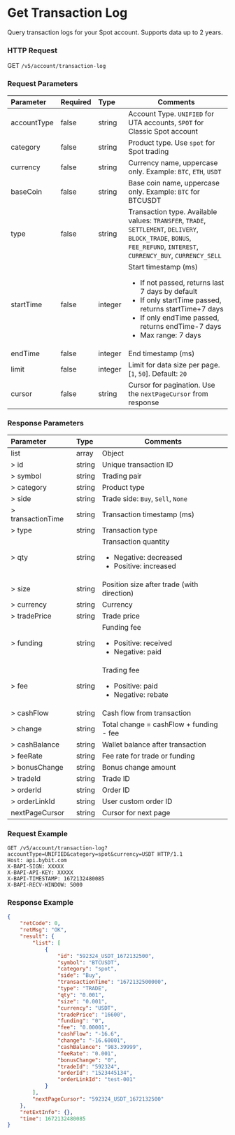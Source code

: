 # Get Transaction Log

Query transaction logs for your Spot account. Supports data up to 2 years.

### HTTP Request
GET `/v5/account/transaction-log`

### Request Parameters
| Parameter | Required | Type | Comments|
|:----- |:-------|:-----|------ |
|accountType |false |string |Account Type. `UNIFIED` for UTA accounts, `SPOT` for Classic Spot account|
|category |false |string |Product type. Use `spot` for Spot trading|
|currency |false |string |Currency name, uppercase only. Example: `BTC`, `ETH`, `USDT`|
|baseCoin |false |string |Base coin name, uppercase only. Example: `BTC` for BTCUSDT|
|type |false |string |Transaction type. Available values: `TRANSFER`, `TRADE`, `SETTLEMENT`, `DELIVERY`, `BLOCK_TRADE`, `BONUS`, `FEE_REFUND`, `INTEREST`, `CURRENCY_BUY`, `CURRENCY_SELL`|
|startTime |false |integer |Start timestamp (ms) <ul><li>If not passed, returns last 7 days by default</li><li>If only startTime passed, returns startTime+7 days</li><li>If only endTime passed, returns endTime-7 days</li><li>Max range: 7 days</li></ul>|
|endTime |false |integer |End timestamp (ms)|
|limit |false |integer |Limit for data size per page. [`1`, `50`]. Default: `20`|
|cursor |false |string |Cursor for pagination. Use the `nextPageCursor` from response|

### Response Parameters
| Parameter | Type | Comments|
|:----- |:-----|----- |
|list |array |Object |
|> id |string |Unique transaction ID |
|> symbol |string |Trading pair |
|> category |string |Product type |
|> side |string |Trade side: `Buy`, `Sell`, `None` |
|> transactionTime |string |Transaction timestamp (ms)|
|> type |string |Transaction type |
|> qty |string |Transaction quantity <ul><li>Negative: decreased</li><li>Positive: increased</li></ul>|
|> size |string |Position size after trade (with direction)|
|> currency |string |Currency |
|> tradePrice |string |Trade price |
|> funding |string |Funding fee <ul><li>Positive: received</li><li>Negative: paid</li></ul>|
|> fee |string |Trading fee <ul><li>Positive: paid</li><li>Negative: rebate</li></ul>|
|> cashFlow |string |Cash flow from transaction |
|> change |string |Total change = cashFlow + funding - fee |
|> cashBalance |string |Wallet balance after transaction|
|> feeRate |string |Fee rate for trade or funding |
|> bonusChange |string |Bonus change amount |
|> tradeId |string |Trade ID |
|> orderId |string |Order ID |
|> orderLinkId |string |User custom order ID |
|nextPageCursor |string |Cursor for next page |

### Request Example

```http
GET /v5/account/transaction-log?accountType=UNIFIED&category=spot&currency=USDT HTTP/1.1
Host: api.bybit.com
X-BAPI-SIGN: XXXXX
X-BAPI-API-KEY: XXXXX
X-BAPI-TIMESTAMP: 1672132480085
X-BAPI-RECV-WINDOW: 5000
```

### Response Example

```json
{
    "retCode": 0,
    "retMsg": "OK",
    "result": {
        "list": [
            {
                "id": "592324_USDT_1672132500",
                "symbol": "BTCUSDT",
                "category": "spot",
                "side": "Buy",
                "transactionTime": "1672132500000",
                "type": "TRADE",
                "qty": "0.001",
                "size": "0.001",
                "currency": "USDT",
                "tradePrice": "16600",
                "funding": "0",
                "fee": "0.00001",
                "cashFlow": "-16.6",
                "change": "-16.60001",
                "cashBalance": "983.39999",
                "feeRate": "0.001",
                "bonusChange": "0",
                "tradeId": "592324",
                "orderId": "1523445134",
                "orderLinkId": "test-001"
            }
        ],
        "nextPageCursor": "592324_USDT_1672132500"
    },
    "retExtInfo": {},
    "time": 1672132480085
}
